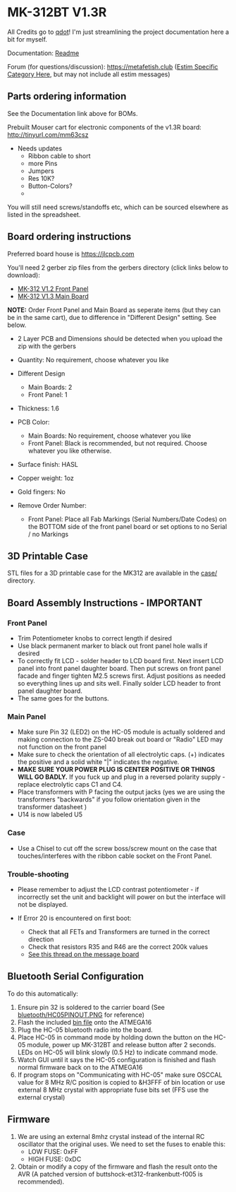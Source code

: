 # MK-312BT V1.3R

All Credits go to [qdot](https://github.com/qdot)! I'm just streamlining the project documentation here a bit for myself.

Documentation: [Readme](https://github.com/gardens-git/mk312-bt/blob/master/boms/MK-312BT_1.3R.xlsx)

Forum (for questions/discussion): https://metafetish.club ([Estim
Specific Category Here](https://metafetish.club/c/estim), but may not
include all estim messages)

## Parts ordering information

See the Documentation link above for BOMs.

Prebuilt Mouser cart for electronic components of the v1.3R board:
http://tinyurl.com/mm63csz 
- Needs updates
  - Ribbon cable to short
  - more Pins
  - Jumpers
  - Res 10K?
  - Button-Colors?
  - 
  
  
You will still need screws/standoffs etc, which can be sourced
elsewhere as listed in the spreadsheet.

## Board ordering instructions

Preferred board house is https://jlcpcb.com

You'll need 2 gerber zip files from the gerbers directory (click links below to download):

- [MK-312 V1.2 Front Panel](https://github.com/buttshock/mk312-bt/blob/master/gerbers/ZIP%20FILES/MK-312BT%20Front%20Panel%20V1.2%20Gerber.zip?raw=true)
- [MK-312 V1.3 Main Board](https://github.com/buttshock/mk312-bt/blob/master/gerbers/ZIP%20FILES/MK-312BT%20Main%20Boards%20V1.3%20Gerber.zip?raw=true)

**NOTE:** Order Front Panel and Main Board as seperate items (but they
can be in the same cart), due to difference in "Different Design"
setting. See below.

- 2 Layer PCB and Dimensions should be detected when you upload the
  zip with the gerbers

- Quantity: No requirement, choose whatever you like
- Different Design 
  - Main Boards: 2
  - Front Panel: 1
- Thickness: 1.6
- PCB Color:
  - Main Boards: No requirement, choose whatever you like
  - Front Panel: Black is recommended, but not required. Choose whatever you like otherwise.
- Surface finish: HASL
- Copper weight: 1oz
- Gold fingers: No

- Remove Order Number:
  - Front Panel: Place all Fab Markings (Serial Numbers/Date Codes) on the BOTTOM side of the front panel board or set options to no Serial / no Markings

## 3D Printable Case

STL files for a 3D printable case for the MK312 are available in the
[case/](https://github.com/gardens-git/mk312-bt/tree/master/case) directory.

## Board Assembly Instructions - IMPORTANT

### Front Panel

- Trim Potentiometer knobs to correct length if desired
- Use black permanent marker to black out front panel hole walls if
  desired
- To correctly fit LCD - solder header to LCD board first. Next
  insert LCD panel into front panel daughter board. Then put screws
  on front panel facade and finger tighten M2.5 screws first. Adjust
  positions as needed so everything lines up and sits well. Finally
  solder LCD header to front panel daughter board.
- The same goes for the buttons. 

### Main Panel

- Make sure Pin 32 (LED2) on the HC-05 module is actually soldered
  and making connection to the ZS-040 break out board or "Radio" LED
  may not function on the front panel
- Make sure to check the orientation of all electrolytic caps. (+)
  indicates the positive and a solid white "|" indicates the negative.
- **MAKE SURE YOUR POWER PLUG IS CENTER POSITIVE OR THINGS WILL GO
  BADLY.** If you fuck up and plug in a reversed polarity supply -
  replace electrolytic caps C1 and C4.
- Place transformers with P facing the output jacks (yes we are
  using the transformers "backwards" if you follow orientation given
  in the transformer datasheet )
- U14 is now labeled U5

### Case

- Use a Chisel to cut off the screw boss/screw mount on the case
  that touches/interferes with the ribbon cable socket on the
  Front Panel.

### Trouble-shooting

- Please remember to adjust the LCD contrast potentiometer - if
  incorrectly set the unit and backlight will power on but the
  interface will not be displayed.

- If Error 20 is encountered on first boot:
  - Check that all FETs and Transformers are turned in the correct direction
  - Check that resistors R35 and R46 are the correct 200k values
  - [See this thread on the message board](https://metafetish.club/t/mk-312bt-failure-20/)

## Bluetooth Serial Configuration

To do this automatically:
1. Ensure pin 32 is soldered to the carrier board (See [bluetooth/HC05PINOUT.PNG](https://github.com/buttshock/mk312-bt/blob/master/bluetooth_conf/HC05PINOUT.png) for reference)
2. Flash the included [bin file](https://github.com/gardens-git/mk312-bt/tree/master/bluetooth_conf) onto the ATMEGA16
3. Plug the HC-05 bluetooth radio into the board.
4. Place HC-05 in command mode by holding down the button on the HC-05
   module, power up MK-312BT and release button after 2 seconds. LEDs
   on HC-05 will blink slowly (0.5 Hz) to indicate command mode.
5. Watch GUI until it says the HC-05 configuration is finished and
   flash normal firmware back on to the ATMEGA16
6. If program stops on "Communicating with HC-05" make sure OSCCAL
   value for 8 MHz R/C position is copied to &H3FFF of bin location or
   use external 8 MHz crystal with appropriate fuse bits set (FFS use
   the external crystal)
   
## Firmware

1. We are using an external 8mhz crystal instead of the internal RC
   oscillator that the original uses. We need to set the fuses to
   enable this: 
   - LOW FUSE: 0xFF 
   - HIGH FUSE: 0xDC
3. Obtain or modify a copy of the firmware and flash the result onto
   the AVR (A patched version of buttshock-et312-frankenbutt-f005 is
   recommended).
